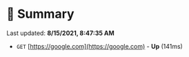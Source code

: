 # 📖 Summary
Last updated: **8/15/2021, 8:47:35 AM**

- `GET` [https://google.com](https://google.com) - **Up** (141ms)
